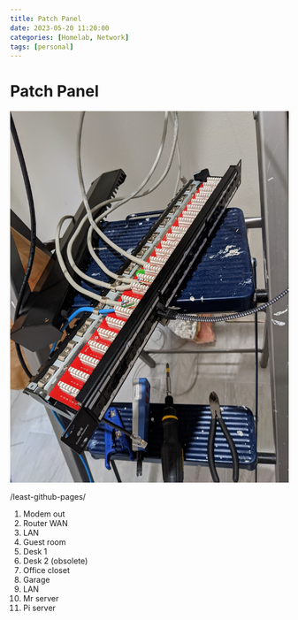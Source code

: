 ```yaml
---
title: Patch Panel
date: 2023-05-20 11:20:00
categories: [Homelab, Network]
tags: [personal]
---
```


# Patch Panel

![Patch Panel](/assets/patch-panel.jpg)

/least-github-pages/

1. Modem out
2. Router WAN
4. LAN
7. Guest room
8. Desk 1
9. Desk 2 (obsolete)
10. Office closet
11. Garage
12. LAN
22. Mr server
23. Pi server
